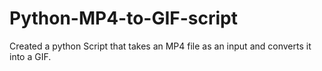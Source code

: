 # Python-MP4-to-GIF-script
Created a python Script that takes an MP4 file as an input and converts it into a GIF. 
